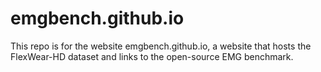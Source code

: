 # emgbench.github.io

This repo is for the website emgbench.github.io, a website that hosts the FlexWear-HD dataset and links to the open-source EMG benchmark. 